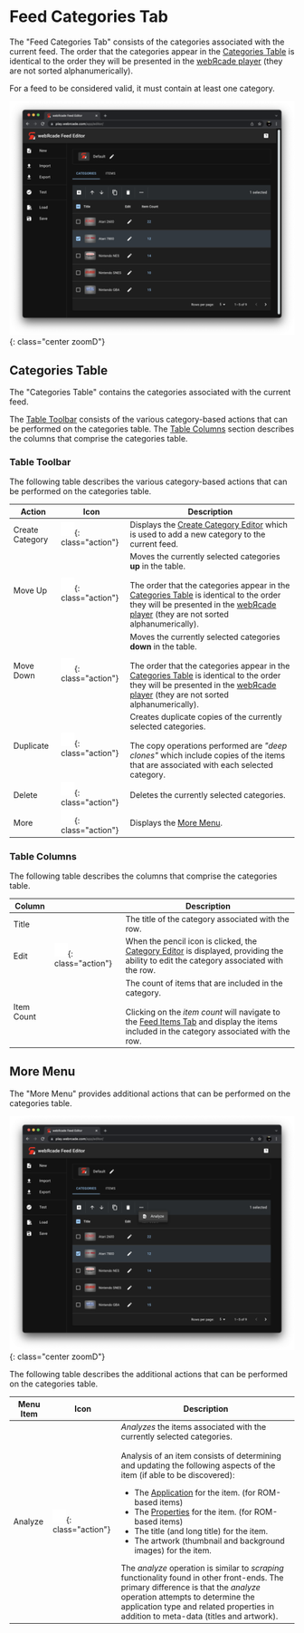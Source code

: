 # Feed Categories Tab

The "Feed Categories Tab" consists of the categories associated with the current feed. The order that the categories appear in the [Categories Table](#categories-table) is identical to the order they will be presented in the [webЯcade player](../../userguide/index.md) (they are not sorted alphanumerically).

For a feed to be considered valid, it must contain at least one category.

![](../../assets/images/editor/workspace/categoriestab.png){: class="center zoomD"}

## Categories Table

The "Categories Table" contains the categories associated with the current feed. 

The [Table Toolbar](#table-toolbar) consists of the various category-based actions that can be performed on the categories table. The [Table Columns](#table-columns) section describes the columns that comprise the categories table.

### Table Toolbar

The following table describes the various category-based actions that can be performed on the categories table.

| __Action__ | __Icon__ | __Description__ |
| --- | --- | --- |
| Create Category | ![](../../assets/images/editor/icons/baseline_add_box_white_24dp.png){: class="action"} | Displays the [Create Category Editor](../dialogs/category-dialog.md) which is used to add a new category to the current feed. |
| Move Up | ![](../../assets/images/editor/icons/round_arrow_upward_white_24dp.png){: class="action"} | Moves the currently selected categories **up** in the table.<br><br>The order that the categories appear in the [Categories Table](#categories-table) is identical to the order they will be presented in the [webЯcade player](../../userguide/index.md) (they are not sorted alphanumerically). |
| Move Down | ![](../../assets/images/editor/icons/round_arrow_downward_white_24dp.png){: class="action"} | Moves the currently selected categories **down** in the table.<br><br>The order that the categories appear in the [Categories Table](#categories-table) is identical to the order they will be presented in the [webЯcade player](../../userguide/index.md) (they are not sorted alphanumerically). |
| Duplicate | ![](../../assets/images/editor/icons/round_content_copy_white_24dp.png){: class="action"} | Creates duplicate copies of the currently selected categories.<br><br>The copy operations performed are *"deep clones"* which include copies of the items that are associated with each selected category.  |
| Delete | ![](../../assets/images/editor/icons/round_delete_white_24dp.png){: class="action"} | Deletes the currently selected categories. |
| More | ![](../../assets/images/editor/icons/round_more_horiz_white_24dp.png){: class="action"} | Displays the [More Menu](#more-menu). |

### Table Columns

The following table describes the columns that comprise the categories table.

| __Column__ |  | __Description__ |
| --- | --- | --- |
| Title | | The title of the category associated with the row. |
| Edit | ![](../../assets/images/editor/icons/round_edit_white_24dp.png){: class="action"} | When the pencil icon is clicked, the [Category Editor](../dialogs/category-dialog.md) is displayed, providing the ability to edit the category associated with the row. |
| Item Count | | The count of items that are included in the category.<br><br>Clicking on the *item count* will navigate to the [Feed Items Tab](itemstab.md) and display the items included in the category associated with the row. |

## More Menu

The "More Menu" provides additional actions that can be performed on the categories table.

![](../../assets/images/editor/workspace/categoriesmoremenu.png){: class="center zoomD"}

The following table describes the additional actions that can be performed on the categories table.

| __Menu Item__ | __Icon__ | __Description__ |
| --- | --- | --- |
| Analyze | ![](../../assets/images/editor/icons/round_find_in_page_white_24dp.png){: class="action"} | *Analyzes* the items associated with the currently selected categories.<br><br>Analysis of an item consists of determining and updating the following aspects of the item (if able to be discovered):<br><ul><li>The [Application](../../apps/index.md) for the item. (for ROM-based items)</li><li>The [Properties](../dialogs/item-dialog.md#properties-tab) for the item. (for ROM-based items)</li><li>The title (and long title) for the item.</li><li>The artwork (thumbnail and background images) for the item.</li></ul> The *analyze* operation is similar to *scraping* functionality found in other front-ends. The primary difference is that the *analyze* operation attempts to determine the application type and related properties in addition to meta-data (titles and artwork). |
